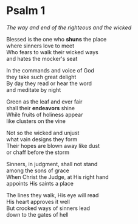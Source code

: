 # Psalm 1

*The way and end of the righteous and the wicked*

Blessed is the one who **shuns** the place  
where sinners love to meet  
Who fears to walk their wicked ways  
and hates the mocker's seat

In the commands and voice of God  
they take such great delight  
By day they read or hear the word  
and meditate by night

Green as the leaf and ever fair  
shall their **endeavors** shine  
While fruits of holiness appear  
like clusters on the vine

Not so the wicked and unjust  
what vain designs they form  
Their hopes are blown away like dust  
or chaff before the storm

Sinners, in judgment, shall not stand  
among the sons of grace  
When Christ the Judge, at His right hand  
appoints His saints a place

The lines they walk, His eye will read  
His heart approves it well  
But crooked ways of sinners lead  
down to the gates of hell
